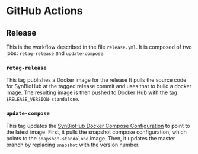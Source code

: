 # GitHub Actions
## Release
This is the workflow described in the file `release.yml`.
It is composed of two jobs: `retag-release` and `update-compose`.

### `retag-release`
This tag publishes a Docker image for the release
It pulls the source code for SynBioHub at the tagged release commit and uses that to build a docker image.
The resulting image is then pushed to Docker Hub with the tag `$RELEASE_VERSION-standalone`.

### `update-compose`
This tag updates the [SynBioHub Docker Compose Configuration](https://github.com/synbiohub/synbiohub-docker) to point to the latest image. 
First, it pulls the snapshot compose configuration, which points to the `snapshot-standalone` image.
Then, it updates the master branch by replacing `snapshot` with the version number.

